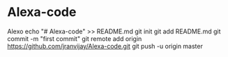 # Alexa-code
Alexo
echo "# Alexa-code" >> README.md
git init
git add README.md
git commit -m "first commit"
git remote add origin https://github.com/jranvijay/Alexa-code.git
git push -u origin master
